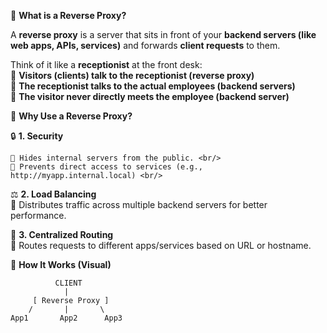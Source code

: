 🔄 **What is a Reverse Proxy?** <br/>

A **reverse proxy** is a server that sits in front of your **backend servers (like web apps, APIs, services)** and forwards **client requests** to them. <br/>

Think of it like a **receptionist** at the front desk: <br/>
📢 **Visitors (clients) talk to the receptionist (reverse proxy)** <br/>
📢 **The receptionist talks to the actual employees (backend servers)** <br/>
📢 **The visitor never directly meets the employee (backend server)** <br/>

🧠 **Why Use a Reverse Proxy?** <br/>

🔒 **1. Security** <br/>

    📎 Hides internal servers from the public. <br/>
    📎 Prevents direct access to services (e.g., http://myapp.internal.local) <br/>

⚖️ **2. Load Balancing** <br/>
    📎 Distributes traffic across multiple backend servers for better performance. <br/>

🧩 **3. Centralized Routing** <br/>
    📎 Routes requests to different apps/services based on URL or hostname. <br/>

🔧 **How It Works (Visual)** <br/>

              CLIENT  
                |   
         [ Reverse Proxy ] 
        /       |       \  
    App1       App2      App3 

